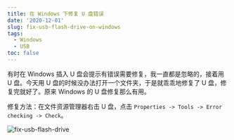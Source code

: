 ```yaml
---
title: 在 Windows 下修复 U 盘错误
date: '2020-12-01'
slug: fix-usb-flash-drive-on-windows
tags:
  - Windows
  - USB
toc: false
---
```


<!--more-->

有时在 Windows 插入 U 盘会提示有错误需要修复，我一直都是忽略的，接着用 U 盘。今天用 U 盘的时候没办法打开一个文件夹，于是就乖乖地修复了 U 盘，修复完就好了。原来 Windows 的 U 盘修复那么有用。

修复方法：在文件资源管理器右击 U 盘，点击 `Properties -> Tools -> Error checking -> Check`。

![fix-usb-flash-drive](https://cdn.jsdelivr.net/gh/CyrusYip/blog-static/images/2020-12-01_fix-usb-flash-drive.png)